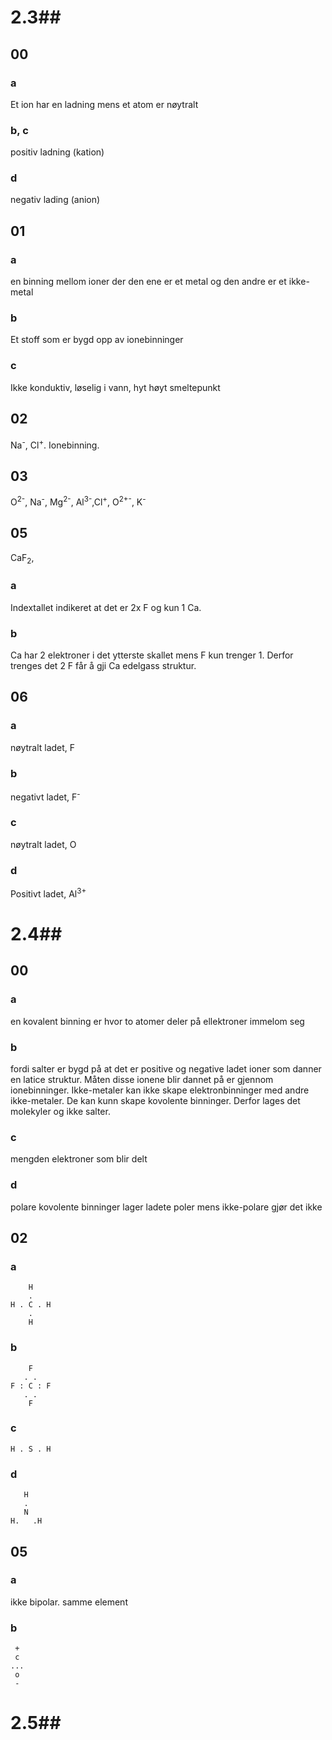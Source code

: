 # 2.3##

## 00

### a

Et ion har en ladning mens et atom er nøytralt

### b, c

positiv ladning (kation)

### d

negativ lading (anion)

## 01

### a

en binning mellom ioner der den ene er et metal og den andre er et ikke-metal

### b

Et stoff som er bygd opp av ionebinninger

### c

Ikke konduktiv, løselig i vann, hyt høyt smeltepunkt

## 02

Na<sup>-</sup>, Cl<sup>+</sup>. Ionebinning.

## 03

O<sup>2-</sup>, Na<sup>-</sup>, Mg<sup>2-</sup>, Al<sup>3-</sup>,Cl<sup>+</sup>, O<sup>2+-</sup>, K<sup>-</sup>

## 05

CaF<sub>2</sub>,

### a

Indextallet indikeret at det er 2x F og kun 1 Ca.

### b

Ca har 2 elektroner i det ytterste skallet mens F kun trenger 1. Derfor trenges det 2 F får å gji Ca edelgass struktur.

## 06

### a

nøytralt ladet, F

### b

negativt ladet, F<sup>-</sup>

### c

nøytralt ladet, O

### d

Positivt ladet, Al<sup>3+</sup>

# 2.4##

## 00

### a

en kovalent binning er hvor to atomer deler på ellektroner immelom seg

### b

fordi salter er bygd på at det er positive og negative ladet ioner som danner en latice struktur. Måten disse ionene blir dannet på er gjennom ionebinninger. Ikke-metaler kan ikke skape elektronbinninger med andre ikke-metaler. De kan kunn skape kovolente binninger. Derfor lages det molekyler og ikke salter.

### c

mengden elektroner som blir delt

### d

polare kovolente binninger lager ladete poler mens ikke-polare gjør det ikke

## 02

### a

```
    H
    .
H . C . H
    .
    H
```

### b

```
    F
   . .
F : C : F
   . .
    F
```

### c

```
H . S . H
```

### d

```
   H
   .
   N
H.   .H
```

## 05

### a

ikke bipolar. samme element

### b

```
 +
 c
...
 o
 -
```

# 2.5##
